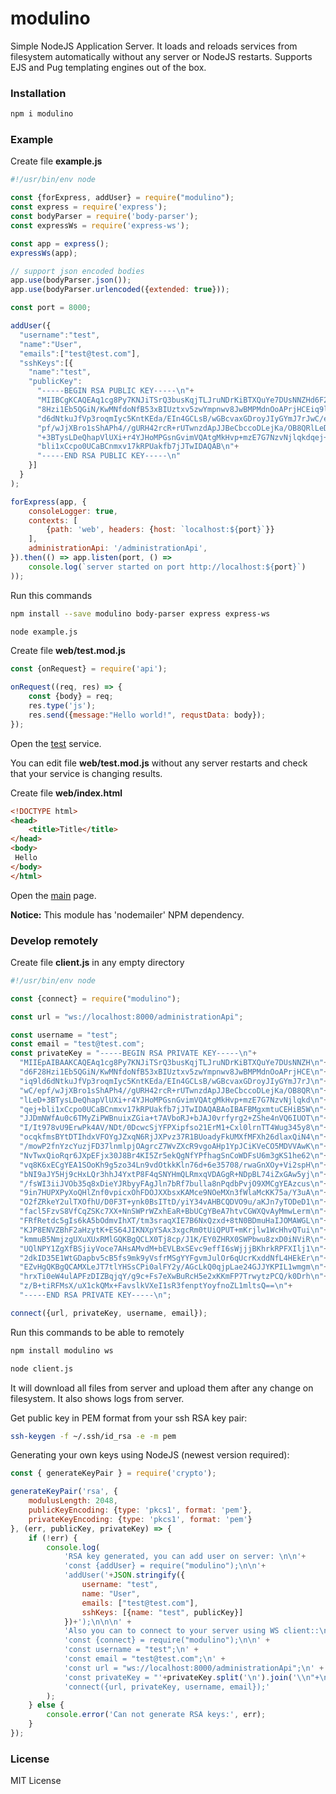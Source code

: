 # modulino
Simple NodeJS Application Server. It loads and reloads services from filesystem automatically without any server or NodeJS restarts.
Supports EJS and Pug templating engines out of the box.

### Installation
``` sh
npm i modulino
```

### Example
Create file **example.js**
``` javascript
#!/usr/bin/env node

const {forExpress, addUser} = require("modulino");
const express = require('express');
const bodyParser = require('body-parser');
const expressWs = require('express-ws');

const app = express();
expressWs(app);

// support json encoded bodies
app.use(bodyParser.json());
app.use(bodyParser.urlencoded({extended: true}));

const port = 8000;

addUser({
  "username":"test",
  "name":"User",
  "emails":["test@test.com"],
  "sshKeys":[{
    "name":"test",
    "publicKey":
      "-----BEGIN RSA PUBLIC KEY-----\n"+
      "MIIBCgKCAQEAq1cg8Py7KNJiTSrQ3busKqjTLJruNDrKiBTXQuYe7DUsNNZHd6F2\n"+
      "8Hzi1Eb5QGiN/KwMNfdoNfB53xBIUztxv5zwYmpnwv8JwBMPMdnOoAPrjHCEiq9l\n"+
      "d6dNtkuJfVp3roqmIyc5KntKEda/EIn4GCLsB/wGBcvaxGDroyJIyGYmJ7rJwC/e\n"+
      "pf/wJjXBro1sShAPh4//gURH42rcR+rUTwnzdApJJBeCbccoDLejKa/OB8QRlLeD\n"+
      "+3BTysLDeQhapVlUXi+r4YJHoMPGsnGvimVQAtgMkHvp+mzE7G7NzvNjlqkdqej+\n"+
      "bli1xCcpo0UCaBCnmxv17kRPUakfb7jJTwIDAQAB\n"+
      "-----END RSA PUBLIC KEY-----\n"
    }]
  }
);

forExpress(app, {
    consoleLogger: true,
    contexts: [
        {path: 'web', headers: {host: `localhost:${port}`}}
    ],
    administrationApi: '/administrationApi',
}).then(() => app.listen(port, () =>
    console.log(`server started on port http://localhost:${port}`)
));
```

Run this commands
``` sh
npm install --save modulino body-parser express express-ws

node example.js
```

Create file **web/test.mod.js**
``` javascript
const {onRequest} = require('api');

onRequest((req, res) => {
    const {body} = req;
    res.type('js');
    res.send({message:"Hello world!", requstData: body});
});
```

Open the [test](http://localhost:8000/test) service.

You can edit file **web/test.mod.js** without any server restarts and check that your service is changing results.

Create file **web/index.html**
``` html
<!DOCTYPE html>
<head>
    <title>Title</title>
</head>
<body>
 Hello
</body>
</html>
```
Open the [main](http://localhost:8000/) page.

**Notice:** This module has 'nodemailer' NPM dependency.

### Develop remotely
Create file **client.js** in any empty directory
``` javascript 1.7
#!/usr/bin/env node

const {connect} = require("modulino");

const url = "ws://localhost:8000/administrationApi";

const username = "test";
const email = "test@test.com";
const privateKey = "-----BEGIN RSA PRIVATE KEY-----\n"+
  "MIIEpAIBAAKCAQEAq1cg8Py7KNJiTSrQ3busKqjTLJruNDrKiBTXQuYe7DUsNNZH\n"+
  "d6F28Hzi1Eb5QGiN/KwMNfdoNfB53xBIUztxv5zwYmpnwv8JwBMPMdnOoAPrjHCE\n"+
  "iq9ld6dNtkuJfVp3roqmIyc5KntKEda/EIn4GCLsB/wGBcvaxGDroyJIyGYmJ7rJ\n"+
  "wC/epf/wJjXBro1sShAPh4//gURH42rcR+rUTwnzdApJJBeCbccoDLejKa/OB8QR\n"+
  "lLeD+3BTysLDeQhapVlUXi+r4YJHoMPGsnGvimVQAtgMkHvp+mzE7G7NzvNjlqkd\n"+
  "qej+bli1xCcpo0UCaBCnmxv17kRPUakfb7jJTwIDAQABAoIBAFBMgxmtuCEHiB5W\n"+
  "JJDmNWfAu0c6TMyZiPWBnuixZGia+t7AVboRJ+bJAJ0vrfyrg2+ZShe4nVQ6IUOT\n"+
  "I/It978vU9ErwPk4AV/NDt/0DcwcSjYFPXipfso21ErM1+Cxl0lrnTT4Wug345y8\n"+
  "ocqkfmsBYtDTIhdxVFOYgJZxqN6RjJXPvz37R1BUoadyFkUMXfMFXh26dlaxQiN4\n"+
  "/mowP2fnYzcYuzjFD37lnmlpjOAgrcZ7WvZXcR9vgoAHp1YpJCiKVeCO5MDVVAwK\n"+
  "NvTwxQioRqr6JXpEFjx30J8Br4KI5Zr5ekQgNfYPfhagSnCoWDFsU6m3gKS1he62\n"+
  "vq8K6xECgYEA1SOoKh9g5zo34Ln9vdOtkkKln76d+6e35708/rwaGnXOy+Vi2spH\n"+
  "bNI9aJY5Hj9cHxLQr3hhJ4YxtP8F4qSNYHmQLRmxqVDAGgR+NDpBL74iZxGAw5yj\n"+
  "/fsWI3iiJVOb35q8xDieYJRbyyFAgJln7bRf7bulla8nPqdbPvjO9XMCgYEAzcus\n"+
  "9in7HUPXPyXoQHlZnf0vpicxOhFDOJXXbsxKAMce9NOeMXn3fWlaMcKK75a/Y3uA\n"+
  "O2fZRkeY2ulTXOfhU/D0F3T+ynk0BsITtD/yiY34vAHBCQDVO9u/aKJn7yTODeD1\n"+
  "facl5FzvS8VfCqZSKc7XX+NnSWPrWZxhEaR+BbUCgYBeA7htvCGWXQvAyMmwLerm\n"+
  "FRfRetdc5gIs6kA5bOdmvIhXT/tm3sraqXIE7B6NxQzxd+8tN0BDmuHaIJOMAWGL\n"+
  "KJP8ENVZBhF2aHzytK+ES64JIKNXpYSAx3xgcRm0tUiQPUT+mKrjlw1WcHhvQTui\n"+
  "kmmuB5NmjzgUXuXUxRMlGQKBgQCLX0Tj8cp/J1K/EY0ZHRX0SWPbwu8zxD0iNViR\n"+
  "UQlNPY1ZgXfBSjiyVoce7AHsAMvdM+bEVLBxSEvc9effI6sWjjjBKhrkRPFXIlj1\n"+
  "2dkID35E1WtGDapbv5cB5fs9mk9yVsfrMSgYYFgvmJulOr6qUcrKxddNfL4HEkEr\n"+
  "EZvHgQKBgQCAMXLeJT7tlYHSsCPi0alFY2y/AGcLkQ0qjpLae24GJJYKPIL1wmgm\n"+
  "hrxTi0eW4ulAPFzDIZBqjqY/g9c+Fs7eXwBuRcH5e2xKKmFP7TrwytzPCQ/k0Drh\n"+
  "z/B+tiRFMsX/uX1ckQMx+FavslkVXeI1sR3fenptYoyfnoZL1mltsQ==\n"+
  "-----END RSA PRIVATE KEY-----\n";

connect({url, privateKey, username, email});
```

Run this commands to be able to remotely
``` sh
npm install modulino ws

node client.js
```

It will download all files from server and upload them after any change on filesystem.
It also shows logs from server.

Get public key in PEM format from your ssh RSA key pair:
``` bash
ssh-keygen -f ~/.ssh/id_rsa -e -m pem
``` 

Generating your own keys using NodeJS (newest version required):
``` javascript 1.7
const { generateKeyPair } = require('crypto');

generateKeyPair('rsa', {
    modulusLength: 2048,
    publicKeyEncoding: {type: 'pkcs1', format: 'pem'},
    privateKeyEncoding: {type: 'pkcs1', format: 'pem'}
}, (err, publicKey, privateKey) => {
    if (!err) {
        console.log(
            'RSA key generated, you can add user on server: \n\n'+
            'const {addUser} = require("modulino");\n\n'+
            'addUser('+JSON.stringify({
                username: "test",
                name: "User",
                emails: ["test@test.com"],
                sshKeys: [{name: "test", publicKey}]
            })+');\n\n\n' +
            'Also you can to connect to your server using WS client::\n\n'+
            'const {connect} = require("modulino");\n\n' +
            'const username = "test";\n' +
            'const email = "test@test.com";\n' +
            'const url = "ws://localhost:8000/administrationApi";\n' +
            'const privateKey = "'+privateKey.split('\n').join('\\n"+\n  "')+'";\n\n'+
            'connect({url, privateKey, username, email});'
        );
    } else {
        console.error('Can not generate RSA keys:', err);
    }
});
```

### License
MIT License